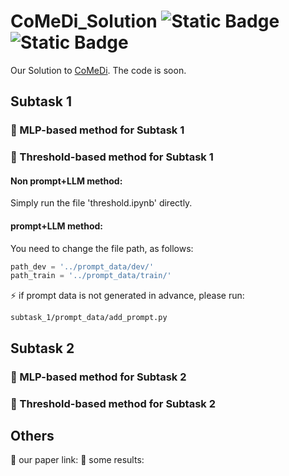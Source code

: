 # CoMeDi_Solution ![Static Badge](https://img.shields.io/badge/license-MIT-green) ![Static Badge](https://img.shields.io/badge/COLING-2025-blue)

Our Solution to [CoMeDi](https://comedinlp.github.io/). The code is soon.

## Subtask 1

### 🌟 MLP-based method for Subtask 1

### 🌟 Threshold-based method for Subtask 1
#### Non prompt+LLM method:
Simply run the file 'threshold.ipynb' directly.
#### prompt+LLM method:
You need to change the file path, as follows:
```python 
path_dev = '../prompt_data/dev/'
path_train = '../prompt_data/train/'
```
⚡ if prompt data is not generated in advance, please run:
```
subtask_1/prompt_data/add_prompt.py
```

## Subtask 2

### 🌟 MLP-based method for Subtask 2

### 🌟 Threshold-based method for Subtask 2

## Others
🌟 our paper link:
🌟 some results: